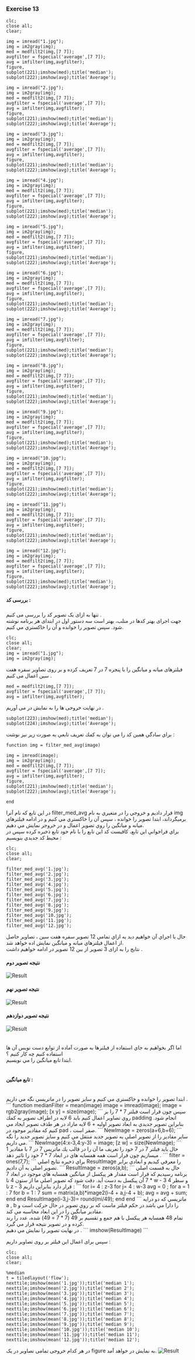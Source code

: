 ### Exercise 13
```
clc;
close all;
clear;

img = imread("1.jpg");
img = im2gray(img);
med = medfilt2(img,[7 7]);
avgfilter = fspecial('average',[7 7]);
avg = imfilter(img,avgfilter);
figure,
subplot(221);imshow(med);title('median');
subplot(222);imshow(avg);title('Average');

img = imread("2.jpg");
img = im2gray(img);
med = medfilt2(img,[7 7]);
avgfilter = fspecial('average',[7 7]);
avg = imfilter(img,avgfilter);
figure,
subplot(221);imshow(med);title('median');
subplot(222);imshow(avg);title('Average');

img = imread("3.jpg");
img = im2gray(img);
med = medfilt2(img,[7 7]);
avgfilter = fspecial('average',[7 7]);
avg = imfilter(img,avgfilter);
figure,
subplot(221);imshow(med);title('median');
subplot(222);imshow(avg);title('Average');

img = imread("4.jpg");
img = im2gray(img);
med = medfilt2(img,[7 7]);
avgfilter = fspecial('average',[7 7]);
avg = imfilter(img,avgfilter);
figure,
subplot(221);imshow(med);title('median');
subplot(222);imshow(avg);title('Average');

img = imread("5.jpg");
img = im2gray(img);
med = medfilt2(img,[7 7]);
avgfilter = fspecial('average',[7 7]);
avg = imfilter(img,avgfilter);
figure,
subplot(221);imshow(med);title('median');
subplot(222);imshow(avg);title('Average');

img = imread("6.jpg");
img = im2gray(img);
med = medfilt2(img,[7 7]);
avgfilter = fspecial('average',[7 7]);
avg = imfilter(img,avgfilter);
figure,
subplot(221);imshow(med);title('median');
subplot(222);imshow(avg);title('Average');

img = imread("7.jpg");
img = im2gray(img);
med = medfilt2(img,[7 7]);
avgfilter = fspecial('average',[7 7]);
avg = imfilter(img,avgfilter);
figure,
subplot(221);imshow(med);title('median');
subplot(222);imshow(avg);title('Average');

img = imread("8.jpg");
img = im2gray(img);
med = medfilt2(img,[7 7]);
avgfilter = fspecial('average',[7 7]);
avg = imfilter(img,avgfilter);
figure,
subplot(221);imshow(med);title('median');
subplot(222);imshow(avg);title('Average');

img = imread("9.jpg");
img = im2gray(img);
med = medfilt2(img,[7 7]);
avgfilter = fspecial('average',[7 7]);
avg = imfilter(img,avgfilter);
figure,
subplot(221);imshow(med);title('median');
subplot(222);imshow(avg);title('Average');

img = imread("10.jpg");
img = im2gray(img);
med = medfilt2(img,[7 7]);
avgfilter = fspecial('average',[7 7]);
avg = imfilter(img,avgfilter);
figure,
subplot(221);imshow(med);title('median');
subplot(222);imshow(avg);title('Average');

img = imread("11.jpg");
img = im2gray(img);
med = medfilt2(img,[7 7]);
avgfilter = fspecial('average',[7 7]);
avg = imfilter(img,avgfilter);
figure,
subplot(221);imshow(med);title('median');
subplot(222);imshow(avg);title('Average');

img = imread("12.jpg");
img = im2gray(img);
med = medfilt2(img,[7 7]);
avgfilter = fspecial('average',[7 7]);
avg = imfilter(img,avgfilter);
figure,
subplot(221);imshow(med);title('median');
subplot(222);imshow(avg);title('Average');
```
#### بررسی کد :
##### 
تنها به ازای یک تصویر کد را بررسی می کنیم .
<br>
جهت اجرای بهتر کدها در متلب، بهتر است سه دستور اول در ابتدای هر برنامه نوشته شود. 
سپس تصوير را خوانده و آن را خاكستري مي كنيم.
```
clc;
close all;
clear;
img = imread("1.jpg");
img = im2gray(img);
```
فیلترهای میانه و میانگین را با پنجره 7 در 7 تعريف كرده و بر روی تصاویر سفره هفت سین اعمال می کنیم .
```
med = medfilt2(img,[7 7]);
avgfilter = fspecial('average',[7 7]);
avg = imfilter(img,avgfilter);
```
در نهایت خروجی ها را به نمایش در می آوریم .
```
subplot(223);imshow(med);title('median');
subplot(224);imshow(avg);title('Average');
```

براي سادگي همين كد را مي توان به كمك تعريف تابعي به صورت زير نيز نوشت :
```
function img = filter_med_avg(image) 

img = imread(image);
img = im2gray(img);
med = medfilt2(img,[7 7]);
avgfilter = fspecial('average',[7 7]);
avg = imfilter(img,avgfilter);
figure,
subplot(221);imshow(med);title('median');
subplot(222);imshow(avg);title('Average');

end
```
در اين تابع كه نام آنرا filter_med_avg قرار داديم و خروجي را در متغيري به نام img برميگرداند، ابتدا تصوير را خوانده ،
سپس آن را خاكستري مي كنيم و در ادامه فيلترهاي ميانه و ميانگين را روي تصوير اعمال و در خروجر نمايش مي دهيم.
<br/>
براي فراخواني اين تابع، كافيست كد اين تابع را با نام خود تابع ذخيره كرده سپس در محيط كد جديدي بنويسيم :
```
clc;
close all;
clear;

filter_med_avg('1.jpg');
filter_med_avg('2.jpg');
filter_med_avg('3.jpg');
filter_med_avg('4.jpg');
filter_med_avg('5.jpg');
filter_med_avg('6.jpg');
filter_med_avg('7.jpg');
filter_med_avg('8.jpg');
filter_med_avg('9.jpg');
filter_med_avg('10.jpg');
filter_med_avg('11.jpg');
filter_med_avg('12.jpg');
```
حال با اجراي آن خواهيم ديد به ازاي تمامي 12 تصوير سفره هفت سين ، تصاوير حاصل از اعمال فيلترهاي ميانه و ميانگين نمايش اده خواهد شد.
<br/>
نتایج را به ازای 3 تصوير از بين 12 تصویر در ادامه خواهیم داشت .

#### نتيجه تصوير دوم
![Result](https://github.com/semnan-university-ai/image-processing-class-002/blob/main/exercises/fatemeh456/13/Result-img2.PNG)
<br/>

#### نتيجه تصوير نهم
![Result](https://github.com/semnan-university-ai/image-processing-class-002/blob/main/exercises/fatemeh456/13/Result-img9.PNG)
<br/>

#### نتيجه تصوير دوازدهم
![Result](https://github.com/semnan-university-ai/image-processing-class-002/blob/main/exercises/fatemeh456/13/Result-img12.PNG)
<br/>
<br/>
<br/>
اما اگر بخواهیم به جاي استفاده از فيلترها به صورت آماده از توابع دست نويس آن ها استفاده کنیم چه کار کنیم ؟
<br/>
ابتدا تابع ميانگين را مي نويسيم.
<br/>
<br/>
#### تابع ميانگين :
<br/>
ابتدا تصوير را خوانده و خاكستري مي كنيم و سايز تصوير را در ماتريسي نگه مي داريم .
```
function medianFilter = mean(image)
image = imread(image);
image = rgb2gray(image);
[x y] = size(image);
```
سپس چون قرار است فيلتر 7 * 7 را بر روي تصاوير اعمال كنيم بايد 6 لايه در اطراف تصوير به كمك padding انجام شود. بنابراين تصوير جديدي به ابعاد تصوير اوليه + 6 لايه مازاد در هر طذف تصوير ايجاد مي كنيم كه مقادير موجود در pad ، صفر است.
```
NewImage = zeros(a+6,b+6);
```
ساير مقادير را از تصوير اصلي به تصوير جديد منتقل مي كنيم و سايز تصوير جديد را نگه مي داريم.
```
NewImage(4:x-3,4:y-3) = image;
[z w] = size(NewImage);
```
حال بايد فيلتر 7 در 7 خود را تعريف ما آن را در قالب يك ماتريس 7 در 7 با مقادير 1 ميسازيم چون قرار است همه همسايه هاي در ابعاد 7 * 7 خود را تاثير دهد .
```
filter = ones(7,7);
```
براي ذخيره نتايج اصلي ResultImage را معرفي كيديم و ابعادي برابر تصوير اصلي به آن داديم.
```
ResultImage = zeros(a,b);
```
حال به قسمت اصلي برنامه رسيديم كه قرار است مقدار هر پيكسل از ميانگين همسايه هاي موجود در ابعاد 7 * 7 آن پيكسل به دست آيد. دقت شود كه تصوير اصلي ما از ستون 4 تا w - 3 و سطر 4 تا z - 3 قرار دارد بنابراين داريم :
```
for i= 4 : z-3
    for j= 4 : w-3
        avg = 0 ;
        for a = 1 : 7
            for b = 1 : 7
                sum = matrix(a,b)*image2(i-4 + a,j-4 + b);
                avg = avg + sum;
            end           
        end
        ResultImage(i-3,j-3)= round(mi/49);
    end
end 
```
ماتريسي كه دو درايه a , b را دارا مي باشد در حكم فيلتر ماست كه بر روي تصوير در حال حركت است و مقادير ميانگين را در اين ابعاد محاسبه مي كند.
<br/>
تمام 48 همسايه هر پيكسل با هم جمع و تقسيم بر 49 (7 * 7 = 49) شده، عدد را رند كرده و در تصوير نتيجه قرار مي گيرد.
<br/>
در نهايت تصوير را نمايش مي دهيم .
```
imshow(ResultImage)
```


سپس برای اعمال اين فیلتر بر روی تصاویر داریم :
```
clc;
close all;
clear;

%median
t = tiledlayout('flow');
nexttile;imshow(mean('1.jpg'));title('median 1');
nexttile;imshow(mean('2.jpg'));title('median 2');
nexttile;imshow(mean('3.jpg'));title('median 3');
nexttile;imshow(mean('4.jpg'));title('median 4');
nexttile;imshow(mean('5.jpg'));title('median 5');
nexttile;imshow(mean('6.jpg'));title('median 6');
nexttile;imshow(mean('7.jpg'));title('median 7');
nexttile;imshow(mean('8.jpg'));title('median 8');
nexttile;imshow(mean('9.jpg'));title('median 9');
nexttile;imshow(mean('10.jpg'));title('median 10');
nexttile;imshow(mean('11.jpg'));title('median 11');
nexttile;imshow(mean('12.jpg'));title('median 12');
```
در هر کدام خروجی تمامی تصاویر در یک figure به نمایش در خواهد آمد.
![Result]()
